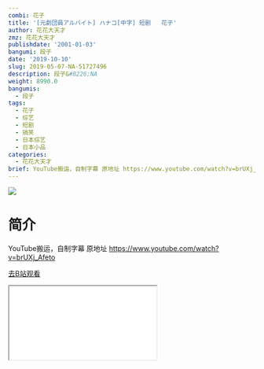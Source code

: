 ```yaml
---
combi: 花子
title: '[元劇団員アルバイト] ハナコ[中字] 短剧   花子'
author: 花花大天才
zmz: 花花大天才
publishdate: '2001-01-03'
bangumi: 段子
date: '2019-10-10'
slug: 2019-05-07-NA-51727496
description: 段子&#8226;NA
weight: 8990.0
bangumis:
  - 段子
tags:
  - 花子
  - 综艺
  - 短剧
  - 搞笑
  - 日本综艺
  - 日本小品
categories:
  - 花花大天才
brief: YouTube搬运，自制字幕 原地址 https://www.youtube.com/watch?v=brUXj_Afeto
---
```

![](https://raw.githubusercontent.com/tcgriffith/owaraisite/master/static/tmpimg/c7dfbc1a458cd891f9e1a505eb482ac24b28c4e1.jpg.480.jpg)
# 简介  
YouTube搬运，自制字幕
原地址 https://www.youtube.com/watch?v=brUXj_Afeto  

[去B站观看](https://www.bilibili.com/video/av51727496/)
<div class ="resp-container"><iframe class="testiframe" src="//player.bilibili.com/player.html?aid=51727496"", scrolling="no", allowfullscreen="true" > </iframe></div> 
